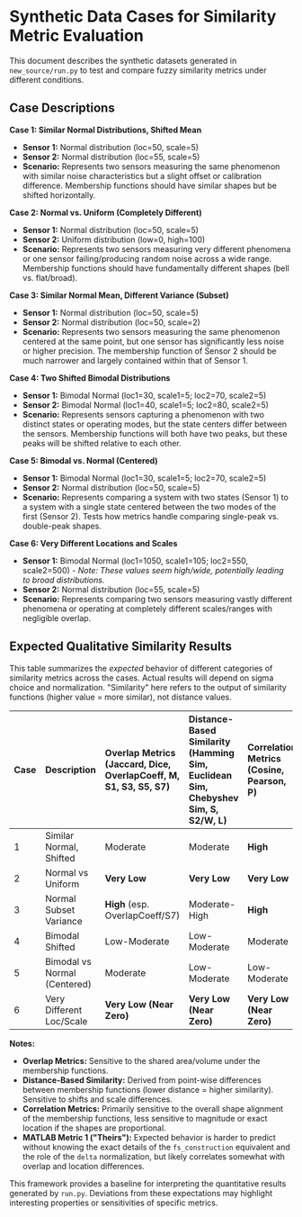 # Synthetic Data Cases for Similarity Metric Evaluation

This document describes the synthetic datasets generated in `new_source/run.py` to test and compare fuzzy similarity metrics under different conditions.

## Case Descriptions

**Case 1: Similar Normal Distributions, Shifted Mean**

*   **Sensor 1:** Normal distribution (loc=50, scale=5)
*   **Sensor 2:** Normal distribution (loc=55, scale=5)
*   **Scenario:** Represents two sensors measuring the same phenomenon with similar noise characteristics but a slight offset or calibration difference. Membership functions should have similar shapes but be shifted horizontally.

**Case 2: Normal vs. Uniform (Completely Different)**

*   **Sensor 1:** Normal distribution (loc=50, scale=5)
*   **Sensor 2:** Uniform distribution (low=0, high=100)
*   **Scenario:** Represents two sensors measuring very different phenomena or one sensor failing/producing random noise across a wide range. Membership functions should have fundamentally different shapes (bell vs. flat/broad).

**Case 3: Similar Normal Mean, Different Variance (Subset)**

*   **Sensor 1:** Normal distribution (loc=50, scale=5)
*   **Sensor 2:** Normal distribution (loc=50, scale=2)
*   **Scenario:** Represents two sensors measuring the same phenomenon centered at the same point, but one sensor has significantly less noise or higher precision. The membership function of Sensor 2 should be much narrower and largely contained within that of Sensor 1.

**Case 4: Two Shifted Bimodal Distributions**

*   **Sensor 1:** Bimodal Normal (loc1=30, scale1=5; loc2=70, scale2=5)
*   **Sensor 2:** Bimodal Normal (loc1=40, scale1=5; loc2=80, scale2=5)
*   **Scenario:** Represents sensors capturing a phenomenon with two distinct states or operating modes, but the state centers differ between the sensors. Membership functions will both have two peaks, but these peaks will be shifted relative to each other.

**Case 5: Bimodal vs. Normal (Centered)**

*   **Sensor 1:** Bimodal Normal (loc1=30, scale1=5; loc2=70, scale2=5)
*   **Sensor 2:** Normal distribution (loc=50, scale=5)
*   **Scenario:** Represents comparing a system with two states (Sensor 1) to a system with a single state centered between the two modes of the first (Sensor 2). Tests how metrics handle comparing single-peak vs. double-peak shapes.

**Case 6: Very Different Locations and Scales**

*   **Sensor 1:** Bimodal Normal (loc1=1050, scale1=105; loc2=550, scale2=500) - *Note: These values seem high/wide, potentially leading to broad distributions.*
*   **Sensor 2:** Normal distribution (loc=55, scale=5)
*   **Scenario:** Represents comparing two sensors measuring vastly different phenomena or operating at completely different scales/ranges with negligible overlap.

## Expected Qualitative Similarity Results

This table summarizes the *expected* behavior of different categories of similarity metrics across the cases. Actual results will depend on sigma choice and normalization. "Similarity" here refers to the output of similarity functions (higher value = more similar), not distance values.

| Case | Description                 | Overlap Metrics (Jaccard, Dice, OverlapCoeff, M, S1, S3, S5, S7) | Distance-Based Similarity (Hamming Sim, Euclidean Sim, Chebyshev Sim, S, S2/W, L) | Correlation Metrics (Cosine, Pearson, P) |
| :--- | :-------------------------- | :------------------------------------------------------------- | :---------------------------------------------------------------------------- | :--------------------------------------- |
| 1    | Similar Normal, Shifted     | Moderate                                                       | Moderate                                                                      | **High**                                 |
| 2    | Normal vs Uniform           | **Very Low**                                                   | **Very Low**                                                                  | **Very Low**                             |
| 3    | Normal Subset Variance      | **High** (esp. OverlapCoeff/S7)                                | Moderate-High                                                                 | **High**                                 |
| 4    | Bimodal Shifted             | Low-Moderate                                                   | Low-Moderate                                                                  | Moderate                                 |
| 5    | Bimodal vs Normal (Centered) | Moderate                                                       | Low-Moderate                                                                  | Low-Moderate                             |
| 6    | Very Different Loc/Scale    | **Very Low (Near Zero)**                                       | **Very Low (Near Zero)**                                                      | **Very Low (Near Zero)**                 |

**Notes:**

*   **Overlap Metrics:** Sensitive to the shared area/volume under the membership functions.
*   **Distance-Based Similarity:** Derived from point-wise differences between membership functions (lower distance = higher similarity). Sensitive to shifts and scale differences.
*   **Correlation Metrics:** Primarily sensitive to the overall shape alignment of the membership functions, less sensitive to magnitude or exact location if the shapes are proportional.
*   **MATLAB Metric 1 ("Theirs"):** Expected behavior is harder to predict without knowing the exact details of the `fs_construction` equivalent and the role of the `delta` normalization, but likely correlates somewhat with overlap and location differences.

This framework provides a baseline for interpreting the quantitative results generated by `run.py`. Deviations from these expectations may highlight interesting properties or sensitivities of specific metrics.